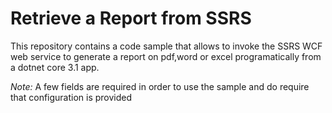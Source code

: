 # Retrieve a Report from SSRS

This repository contains a code sample that allows to invoke the SSRS WCF web service to generate a report on pdf,word or excel programatically from a dotnet core 3.1 app.

 _Note:_ A few fields are required in order to use the sample and do require that configuration is provided
